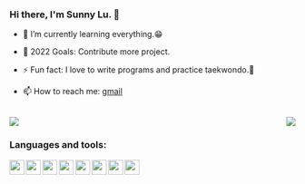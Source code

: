 ### Hi there, I'm Sunny Lu. 👋
- 🌱 I’m currently learning everything.😁
- 🎯 2022 Goals: Contribute more project.
- ⚡ Fun fact: I love to write programs and practice taekwondo.🥋
- 📫 How to reach me: [gmail]
  
  
  [gmail]:sunnylu666@gmail.com

<br />

<img src="https://github-readme-stats.vercel.app/api/top-langs?username=sunny62898&layout=compact&hide=HTML"/>
<img align="right" src="https://github-readme-stats.vercel.app/api?username=62898&show_icons=true&icon_color=CE1D2D&text_color=718096&bg_color=ffffff&hide_title=true" />

<br />

### Languages and tools:
<img align="left" width="26px" src="https://cdn.jsdelivr.net/gh/devicons/devicon/icons/python/python-original.svg"/>
<img align="left" width="26px" src="https://cdn.jsdelivr.net/gh/devicons/devicon/icons/arduino/arduino-original.svg" />
<img align="left" width="26px" src="https://cdn.jsdelivr.net/gh/devicons/devicon/icons/linux/linux-original.svg" />
<img align="left" width="26px" src="https://cdn.jsdelivr.net/gh/devicons/devicon/icons/tensorflow/tensorflow-original.svg" />
<img align="left" width="26px" src="https://cdn.jsdelivr.net/gh/devicons/devicon/icons/raspberrypi/raspberrypi-original.svg" />
<img align="left" width="26px" src="https://cdn.jsdelivr.net/gh/devicons/devicon/icons/docker/docker-plain.svg" />
<img align="left" width="26px" src="https://cdn.jsdelivr.net/gh/devicons/devicon/icons/jupyter/jupyter-original-wordmark.svg" />
<img align="left" width="26px" src="https://cdn.jsdelivr.net/gh/devicons/devicon/icons/github/github-original.svg" />

<!--
**sunny62898/sunny62898** is a ✨ _special_ ✨ repository because its `README.md` (this file) appears on your GitHub profile.

Here are some ideas to get you started:

- 🔭 I’m currently working on ...
- 🌱 I’m currently learning ...
- 👯 I’m looking to collaborate on ...
- 🤔 I’m looking for help with ...
- 💬 Ask me about ...
- 📫 How to reach me: ...
- 😄 Pronouns: ...
- ⚡ Fun fact: ...
-->
